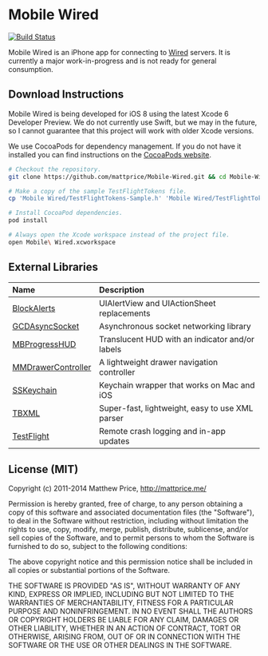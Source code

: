 # Mobile Wired

[![Build Status](https://travis-ci.org/mattprice/Mobile-Wired.svg?branch=master)](https://travis-ci.org/mattprice/Mobile-Wired)

Mobile Wired is an iPhone app for connecting to [Wired](http://www.read-write.fr/wired/) servers. It is currently a major work-in-progress and is not ready for general consumption.

## Download Instructions

Mobile Wired is being developed for iOS 8 using the latest Xcode 6 Developer Preview. We do not currently use Swift, but we may in the future, so I cannot guarantee that this project will work with older Xcode versions.

We use CocoaPods for dependency management. If you do not have it installed you can find instructions on the [CocoaPods website](http://cocoapods.org).

```bash
# Checkout the repository.
git clone https://github.com/mattprice/Mobile-Wired.git && cd Mobile-Wired

# Make a copy of the sample TestFlightTokens file.
cp 'Mobile Wired/TestFlightTokens-Sample.h' 'Mobile Wired/TestFlightTokens.h'

# Install CocoaPod dependencies.
pod install

# Always open the Xcode workspace instead of the project file.
open Mobile\ Wired.xcworkspace
```

## External Libraries

|          Name          |                   Description                   |
| :--------------------- | :---------------------------------------------- |
| [BlockAlerts][]        | UIAlertView and UIActionSheet replacements      |
| [GCDAsyncSocket][]     | Asynchronous socket networking library          |
| [MBProgressHUD][]      | Translucent HUD with an indicator and/or labels |
| [MMDrawerController][] | A lightweight drawer navigation controller      |
| [SSKeychain][]         | Keychain wrapper that works on Mac and iOS      |
| [TBXML][]              | Super-fast, lightweight, easy to use XML parser |
| [TestFlight][]         | Remote crash logging and in-app updates         |

[BlockAlerts]:        https://github.com/gpambrozio/BlockAlertsAnd-ActionSheets
[GCDAsyncSocket]:     https://github.com/robbiehanson/CocoaAsyncSocket
[MBProgressHUD]:      https://github.com/jdg/MBProgressHUD
[MMDrawerController]: https://github.com/mutualmobile/MMDrawerController
[SSKeychain]:         https://github.com/soffes/sskeychain
[TBXML]:              https://github.com/71squared/TBXML
[TestFlight]:         https://testflightapp.com/sdk/

## License (MIT)

Copyright (c) 2011-2014 Matthew Price, http://mattprice.me/

Permission is hereby granted, free of charge, to any person obtaining a copy of this software and associated documentation files (the "Software"), to deal in the Software without restriction, including without limitation the rights to use, copy, modify, merge, publish, distribute, sublicense, and/or sell copies of the Software, and to permit persons to whom the Software is furnished to do so, subject to the following conditions:

The above copyright notice and this permission notice shall be included in all copies or substantial portions of the Software.

THE SOFTWARE IS PROVIDED "AS IS", WITHOUT WARRANTY OF ANY KIND, EXPRESS OR IMPLIED, INCLUDING BUT NOT LIMITED TO THE WARRANTIES OF MERCHANTABILITY, FITNESS FOR A PARTICULAR PURPOSE AND NONINFRINGEMENT. IN NO EVENT SHALL THE AUTHORS OR COPYRIGHT HOLDERS BE LIABLE FOR ANY CLAIM, DAMAGES OR OTHER LIABILITY, WHETHER IN AN ACTION OF CONTRACT, TORT OR OTHERWISE, ARISING FROM, OUT OF OR IN CONNECTION WITH THE SOFTWARE OR THE USE OR OTHER DEALINGS IN THE SOFTWARE.